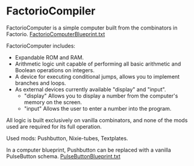 # FactorioCompiler

FactorioComputer is a simple computer built from the combinators in Factorio.
[FactorioComputerBlueprint.txt](FactorioComputerBlueprint.txt)

FactorioComputer includes:
  - Expandable ROM and RAM.
  - Arithmetic logic unit capable of performing all basic arithmetic and Boolean operations on integers.
  - A device for executing conditional jumps, allows you to implement branches and loops.
  - As external devices currently available "display" and "input".
    - "display" Allows you to display a number from the computer's memory on the screen.
    - "input" Allows the user to enter a number into the program.

All logic is built exclusively on vanilla combinators, and none of the mods used are required for its full operation.

Used mods: Pushbutton, Nixie-tubes, Textplates.

In a computer blueprint, Pushbutton can be replaced with a vanilla PulseButton schema.
[PulseButtonBlueprint.txt](PulseButtonBlueprint.txt)
